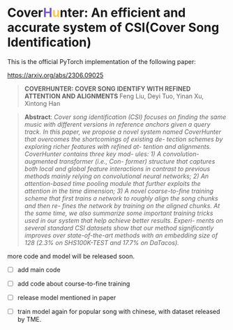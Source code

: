 # Cover<font color=#7555DA>H</font><font color=#F6C852>u</font>nter: An efficient and accurate system of CSI(Cover Song Identification)

This is the official PyTorch implementation of the following paper:

https://arxiv.org/abs/2306.09025

> **COVERHUNTER: COVER SONG IDENTIFY WITH REFINED ATTENTION AND ALIGNMENTS**
> Feng Liu, Deyi Tuo, Yinan Xu, Xintong Han

> **Abstract**: *Cover song identification (CSI) focuses on finding the same music with different versions in reference anchors given a query track. In this paper, we propose a novel system named CoverHunter that overcomes the shortcomings of existing de- tection schemes by exploring richer features with refined at- tention and alignments. CoverHunter contains three key mod- ules: 1) A convolution-augmented transformer (i.e., Con- former) structure that captures both local and global feature interactions in contrast to previous methods mainly relying on convolutional neural networks; 2) An attention-based time pooling module that further exploits the attention in the time dimension; 3) A novel coarse-to-fine training scheme that first trains a network to roughly align the song chunks and then re- fines the network by training on the aligned chunks. At the same time, we also summarize some important training tricks used in our system that help achieve better results. Experi- ments on several standard CSI datasets show that our method significantly improves over state-of-the-art methods with an embedding size of 128 (2.3% on SHS100K-TEST and 17.7% on DaTacos).*

more code and model will be released soon.

- [ ] add main code
- [ ] add code about course-to-fine training
- [ ] release model mentioned in paper
- [ ] train model again for popular song with chinese, with dataset released by TME.




